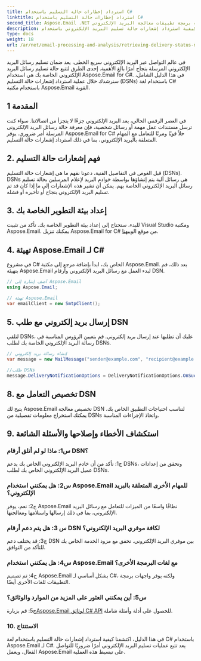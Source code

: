 ```yaml
---
title: استرداد إخطارات حالة التسليم باستخدام C#
linktitle: استرداد إخطارات حالة التسليم باستخدام C#
second_title: Aspose.Email .NET واجهة برمجة تطبيقات معالجة البريد الإلكتروني
description: تعرف على كيفية استرداد إشعارات حالة تسليم البريد الإلكتروني باستخدام C# وAspose.Email لـ .NET.
type: docs
weight: 18
url: /ar/net/email-processing-and-analysis/retrieving-delivery-status-notifications-with-csharp/
---
```


في عالم التواصل عبر البريد الإلكتروني سريع الخطى، يعد ضمان تسليم رسائل البريد الإلكتروني المرسلة بنجاح أمرًا بالغ الأهمية. إحدى الطرق لتتبع حالة تسليم رسائل البريد الإلكتروني الخاصة بك هي استخدام Aspose.Email for C#. في هذا الدليل الشامل، سنرشدك خلال عملية استرداد إشعارات حالة التسليم (DSNs) باستخدام لغة C# باستخدام مكتبة Aspose.Email القوية.

## 1 المقدمة

في العصر الرقمي الحالي، يعد البريد الإلكتروني جزءًا لا يتجزأ من اتصالاتنا. سواء كنت ترسل مستندات عمل مهمة أو رسائل شخصية، فإن معرفة حالة رسائل البريد الإلكتروني المرسلة أمر ضروري. يوفر Aspose.Email for C# حلاً قويًا ومرنًا للتعامل مع المهام المتعلقة بالبريد الإلكتروني، بما في ذلك استرداد إشعارات حالة التسليم.

## 2. فهم إشعارات حالة التسليم

قبل الغوص في التفاصيل الفنية، دعونا نفهم ما هي إشعارات حالة التسليم (DSNs). DSNs هي رسائل آلية يتم إنشاؤها بواسطة خوادم البريد لإعلام المرسلين بحالة تسليم رسائل البريد الإلكتروني الخاصة بهم. يمكن أن تشير هذه الإشعارات إلى ما إذا كان قد تم تسليم البريد الإلكتروني بنجاح أو تأخيره أو فشله.

## 3. إعداد بيئة التطوير الخاصة بك

 للبدء، ستحتاج إلى إعداد بيئة التطوير الخاصة بك. تأكد من تثبيت Visual Studio ومكتبة Aspose.Email. يمكنك تنزيل Aspose.Email for C# من موقع الويب[هنا](https://www.aspose.com/downloads/email/net).

## 4. تهيئة Aspose.Email لـ C#

في مشروع C# الخاص بك، ابدأ بإضافة مرجع إلى مكتبة Aspose.Email. بعد ذلك، قم بتهيئة Aspose.Email لبدء العمل مع رسائل البريد الإلكتروني وأرقام DSN.

```csharp
// أضف إشارة إلى Aspose.Email
using Aspose.Email;

// تهيئة Aspose.Email
var emailClient = new SmtpClient();
```

## 5. إرسال بريد إلكتروني مع طلب DSN

لتلقي DSNs، عليك أن تطلبها عند إرسال بريد إلكتروني. قم بتعيين الرؤوس المناسبة في رسالة البريد الإلكتروني الخاصة بك لطلب DSNs.

```csharp
// إنشاء رسالة بريد إلكتروني
var message = new MailMessage("sender@example.com", "recipient@example.com", "Subject", "Body");

//طلب DSNs
message.DeliveryNotificationOptions = DeliveryNotificationOptions.OnSuccess | DeliveryNotificationOptions.OnFailure;
```


## 8. تخصيص التعامل مع DSN

يتيح لك Aspose.Email تخصيص معالجة DSN لتناسب احتياجات التطبيق الخاص بك. يمكنك استخراج معلومات تفصيلية من DSNs واتخاذ الإجراءات المناسبة.

## 9. استكشاف الأخطاء وإصلاحها والأسئلة الشائعة

### س1: ماذا لو لم أتلق أرقام DSN؟
ج1: تأكد من أن خادم البريد الإلكتروني الخاص بك يدعم DSNs، وتحقق من إعدادات عميل البريد الإلكتروني الخاص بك لطلب DSNs.

### س2: هل يمكنني استخدام Aspose.Email للمهام الأخرى المتعلقة بالبريد الإلكتروني؟
ج2: نعم، يوفر Aspose.Email نطاقًا واسعًا من الميزات للتعامل مع رسائل البريد الإلكتروني، بما في ذلك إرسالها واستلامها ومعالجتها.

### س 3: هل يتم دعم أرقام DSN لكافة موفري البريد الإلكتروني؟
ج3: قد يختلف دعم DSN بين موفري البريد الإلكتروني. تحقق مع مزود الخدمة الخاص بك للتأكد من التوافق.

### س4: هل يمكنني استخدام Aspose.Email مع لغات البرمجة الأخرى؟
ج4: تم تصميم Aspose.Email بشكل أساسي لـ C#، ولكنه يوفر واجهات برمجة التطبيقات للغات الأخرى أيضًا.

### س5: أين يمكنني العثور على المزيد من الموارد والوثائق؟
 ج5: قم بزيارة[Aspose.Email لوثائق C# API](https://reference.aspose.com/email/net/) للحصول على أدلة وأمثلة شاملة.

### 10. الاستنتاج

في هذا الدليل، اكتشفنا كيفية استرداد إشعارات حالة التسليم باستخدام لغة C# باستخدام Aspose.Email لـ C#. يعد تتبع عمليات تسليم البريد الإلكتروني أمرًا ضروريًا للتواصل الفعال، ويعمل Aspose.Email على تبسيط هذه العملية.